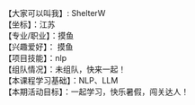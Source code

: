 【大家可以叫我】: ShelterW   
【坐标】：江苏  
【专业/职业】：摸鱼  
【兴趣爱好】： 摸鱼  
【项目技能】：nlp  
【组队情况】：未组队，快来一起！  
【本课程学习基础】：NLP、LLM  
【本期活动目标】：一起学习，快乐暑假，闯关达人！  
